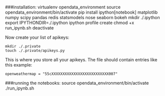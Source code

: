 ###installation:
	virtualenv opendata_environment
	source opendata_environment/bin/activate
	pip install ipython[notebook] matplotlib numpy scipy pandas redis statsmodels nose seaborn bokeh
	mkdir ./.ipython
	export IPYTHONDIR=./.ipython
	ipython profile create
	chmod +x run_ipynb.sh
	deactivate

Now create your list of apikeys:
	
	mkdir ./.private
	touch ./.private/apikeys.py

This is where you store all your apikeys. The file should contain entries like this example:

	openweathermap = "55cXXXXXXXXXXXXXXXXXXXXXXXXXX007"	

###running the notebooks:
	source opendata_environment/bin/activate
	./run_ipynb.sh
